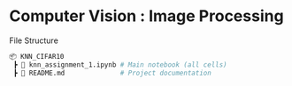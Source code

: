 # Computer Vision : Image Processing


File Structure
```bash
📦 KNN_CIFAR10
 ┣ 📜 knn_assignment_1.ipynb # Main notebook (all cells)
 ┣ 📜 README.md              # Project documentation
